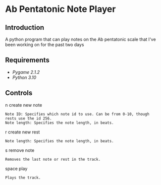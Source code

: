 # Ab Pentatonic Note Player

## Introduction
A python program that can play notes on the Ab pentatonic scale that I've been working on for the past two days

## Requirements
* _Pygame 2.1.2_
* _Python 3.10_

## Controls
n create new note

    Note ID: Specifies which note id to use. Can be from 0-10, though rests use the id 256.
    Note length: Specifies the note length, in beats.

r create new rest

    Note length: Specifies the note length, in beats.

s remove note

    Removes the last note or rest in the track.

space play

    Plays the track.
